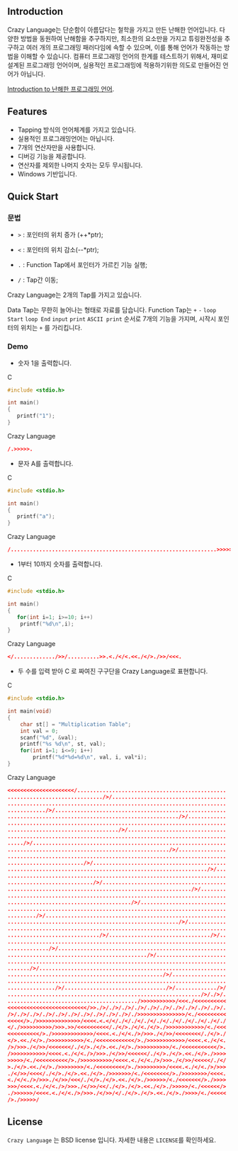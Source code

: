 ## Introduction

Crazy Language는 단순함이 아름답다는 철학을 가지고 만든 난해한 언어입니다.
다양한 방법을 동원하여 난해함을 추구하지만, 최소한의 요소만을 가지고 튜링완전성을 추구하고 여러 개의 프로그래밍 패러다임에 속할 수 있으며, 이를 통해 언어가 작동하는 방법을 이해할 수 있습니다.
컴퓨터 프로그래밍 언어의 한계를 테스트하기 위해서, 재미로 설계된 프로그래밍 언어이며, 실용적인 프로그래밍에 적용하기위한 의도로 만들어진 언어가 아닙니다.

[Introduction to 난해한 프로그래밍 언어](http://ko.wikipedia.org/wiki/%EB%82%9C%ED%95%B4%ED%95%9C_%ED%94%84%EB%A1%9C%EA%B7%B8%EB%9E%98%EB%B0%8D_%EC%96%B8%EC%96%B4).

## Features

* Tapping 방식의 언어체계를 가지고 있습니다.
* 실용적인 프로그래밍언어는 아닙니다.
* 7개의 연산자만을 사용합니다.
* 디버깅 기능을 제공합니다.
* 연산자를 제외한 나머지 숫자는 모두 무시됩니다.
* Windows 기반입니다.

## Quick Start

### 문법

* `>` : 포인터의 위치 증가 (++*ptr);

* `<` : 포인터의 위치 감소(--*ptr);

* `.` : Function Tap에서 포인터가 가르킨 기능 실행;

* `/` : Tap간 이동;
 
Crazy Language는 2개의 Tap를 가지고 있습니다. 

Data Tap는 무한히 늘어나는 형태로 자료를 담습니다.
Function Tap는 `+` `-` `loop Start` `loop End` `input` `print` `ASCII print` 순서로 7개의 기능을 가지며, 시작시 포인터의 위치는 `+` 를 가리킵니다.

### Demo


* 숫자 1을 출력합니다.

C
```C
#include <stdio.h>

int main()
{
   printf("1");
}
```
Crazy Language
```json
/.>>>>>.
```


* 문자 A를 출력합니다.

C
```C
#include <stdio.h>

int main()
{
   printf("a");
}
```
Crazy Language
```json
/.................................................................>>>>>>.
```


* 1부터 10까지 숫자를 출력합니다.

C
```C
#include <stdio.h>

int main()
{
   for(int i=1; i>=10; i++)
	printf("%d\n",i);
}
```
Crazy Language
```json
</............./>>/..........>>.<./</<.<<./</>./>>/<<<.
```


* 두 수를 입력 받아 C 로 짜여진 구구단을 Crazy Language로 표현합니다.

C
```C
#include <stdio.h>

int main(void)
{
    char st[] = "Multiplication Table";
    int val = 0;
    scanf("%d", &val);
    printf("%s %d\n", st, val);
    for(int i=1; i<=9; i++)
        printf("%d*%d=%d\n", val, i, val*i);
}
```
Crazy Language
```json
<<<<<<<<<<<<<<<<<<<<</...............................................
............................../>/....................................
.....................................................................
............/>/......................................................
....................................................../>/............
.....................................................................
.................................../>/...............................
.....................................................................
...../>/.............................................................
.................................................../>/...............
.....................................................................
......................../>/..........................................
.............................................................../>/...
.....................................................................
.........................../>/.......................................
........................................................../>/........
.....................................................................
......................................./>/...........................
.....................................................................
........./>/.........................................................
....................................................../>/............
.....................................................................
............................./>/................................/>/..
.....................................................................
............./>/.....................................................
............................................/>/......................
.....................................................................
......./>/...........................................................
................................................./>/.................
.....................................................................
.............../>/................................/>/............./>/
............................................................./>/./>/.
........................................./>>>>>>>>>>>/<<<./<<<<<<<<<<
<<<<<<<<<<<<<<<<<<<<<<<<</>>./>/./>/./>/./>/./>/./>/./>/./>/./>/./>/.
/>/./>/./>/./>/./>/./>/./>/./>/./>/./>/./>>>>>>>>>>>>>>>/<./<<<<<<<<<
<<<<</>./>>>>>>>>>>>>>>/<<<<.<.</</./</./</./</./</./</./</./</./</./
</./>>>>>>>>>>/>>>.>>/<<<<<<<<<</./</>./</<./</>./>>>>>>>>>>>>/<./<<<
<<<<<<<<<</>./>>>>>>>>>>>>>/<<<<.<./</<./>/>>>./</>>/<<<<<<<</./</>./
</>.<<./</>./>>>>>>>>>>>/<./<<<<<<<<<<<</>./>>>>>>>>>>>>/<<<<.<./</<.
/>/>>>./</>>/<<<<<<</./</>./</>.<<./</>./>>>>>>>>>>/<./<<<<<<<<<<</>.
/>>>>>>>>>>>/<<<<.<./</<./>/>>>./</>>/<<<<<</./</>./</>.<<./</>./>>>>
>>>>>/<./<<<<<<<<<</>./>>>>>>>>>>/<<<<.<./</<./>/>>>./</>>/<<<<</./</
>./</>.<<./</>./>>>>>>>>/<./<<<<<<<<</>./>>>>>>>>>/<<<<.<./</<./>/>>>
./</>>/<<<</./</>./</>.<<./</>./>>>>>>>/<./<<<<<<<</>./>>>>>>>>/<<<<.
<./</<./>/>>>./</>>/<<</./</>./</>.<<./</>./>>>>>>/<./<<<<<<</>./>>>>
>>>/<<<<.<./</<./>/>>>./</>>/<</./</>./</>.<<./</>./>>>>>/<./<<<<<</>
./>>>>>>/<<<<.<./</<./>/>>>./</>>/</./</>./</>.<<./</>./>>>>/<./<<<<<
/>./>>>>>/
```

## License

`Crazy Language` 는 BSD license 입니다. 자세한 내용은 `LICENSE`를 확인하세요.
